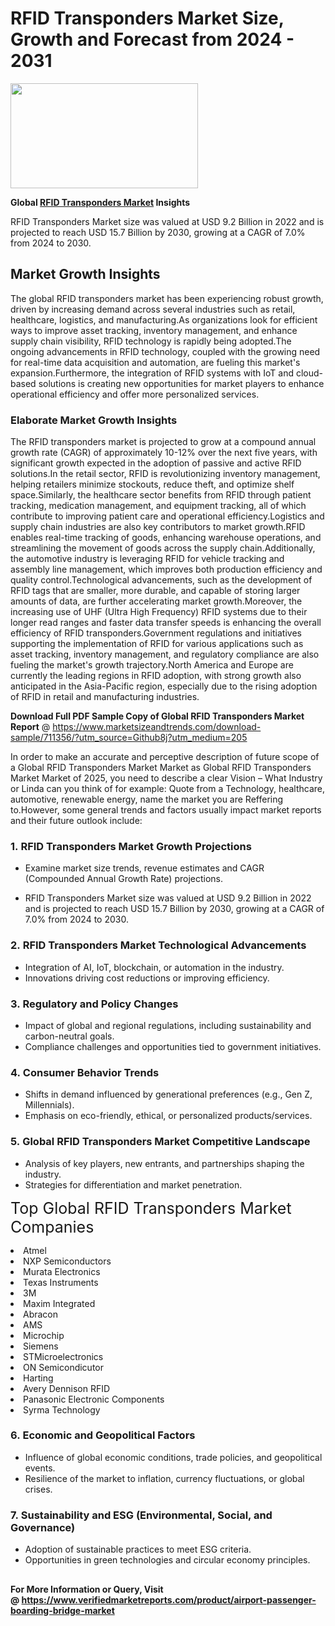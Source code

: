 <H1>RFID Transponders Market Size, Growth and Forecast from 2024 - 2031</H1><img class="aligncenter size-medium wp-image-584254" src="https://thirdeyenews.in/wp-content/uploads/2024/09/Global-Market-Research-300x168.jpeg" alt="" width="300" height="168" /><p><strong>Global&nbsp;<a href="https://www.marketsizeandtrends.com/download-sample/711356/?utm_source=Github8j?utm_medium=205">RFID Transponders Market</a> Insights</strong></p><p>RFID Transponders Market size was valued at USD 9.2 Billion in 2022 and is projected to reach USD 15.7 Billion by 2030, growing at a CAGR of 7.0% from 2024 to 2030.</p><p><h2>Market Growth Insights</h2> The global RFID transponders market has been experiencing robust growth, driven by increasing demand across several industries such as retail, healthcare, logistics, and manufacturing.As organizations look for efficient ways to improve asset tracking, inventory management, and enhance supply chain visibility, RFID technology is rapidly being adopted.The ongoing advancements in RFID technology, coupled with the growing need for real-time data acquisition and automation, are fueling this market's expansion.Furthermore, the integration of RFID systems with IoT and cloud-based solutions is creating new opportunities for market players to enhance operational efficiency and offer more personalized services. <h3>Elaborate Market Growth Insights</h3> The RFID transponders market is projected to grow at a compound annual growth rate (CAGR) of approximately 10-12% over the next five years, with significant growth expected in the adoption of passive and active RFID solutions.In the retail sector, RFID is revolutionizing inventory management, helping retailers minimize stockouts, reduce theft, and optimize shelf space.Similarly, the healthcare sector benefits from RFID through patient tracking, medication management, and equipment tracking, all of which contribute to improving patient care and operational efficiency.Logistics and supply chain industries are also key contributors to market growth.RFID enables real-time tracking of goods, enhancing warehouse operations, and streamlining the movement of goods across the supply chain.Additionally, the automotive industry is leveraging RFID for vehicle tracking and assembly line management, which improves both production efficiency and quality control.Technological advancements, such as the development of RFID tags that are smaller, more durable, and capable of storing larger amounts of data, are further accelerating market growth.Moreover, the increasing use of UHF (Ultra High Frequency) RFID systems due to their longer read ranges and faster data transfer speeds is enhancing the overall efficiency of RFID transponders.Government regulations and initiatives supporting the implementation of RFID for various applications such as asset tracking, inventory management, and regulatory compliance are also fueling the market's growth trajectory.North America and Europe are currently the leading regions in RFID adoption, with strong growth also anticipated in the Asia-Pacific region, especially due to the rising adoption of RFID in retail and manufacturing industries.</p><p><span class=""><strong>Download Full PDF Sample Copy of Global RFID Transponders Market Report</strong> @ <a href="https://www.marketsizeandtrends.com/download-sample/711356/?utm_source=Github8j?utm_medium=205" target="_blank">https://www.marketsizeandtrends.com/download-sample/711356/?utm_source=Github8j?utm_medium=205</a></span></p><p>In order to make an accurate and perceptive description of future scope of a Global&nbsp;RFID Transponders Market Market as Global&nbsp;RFID Transponders Market Market of 2025, you need to describe a clear Vision &ndash; What Industry or Linda can you think of for example: Quote from a Technology, healthcare, automotive, renewable energy, name the market you are Reffering to.However, some general trends and factors usually impact market reports and their future outlook include:</p><h3>1.&nbsp;<strong>RFID Transponders Market Growth Projections</strong></h3><ul><li>Examine market size trends, revenue estimates and CAGR (Compounded Annual Growth Rate) projections.</li><li><p>RFID Transponders Market size was valued at USD 9.2 Billion in 2022 and is projected to reach USD 15.7 Billion by 2030, growing at a CAGR of 7.0% from 2024 to 2030.</p></li></ul><h3>2.&nbsp;<strong>RFID Transponders Market Technological Advancements</strong></h3><ul><li>Integration of AI, IoT, blockchain, or automation in the industry.</li><li>Innovations driving cost reductions or improving efficiency.</li></ul><h3>3.&nbsp;<strong>Regulatory and Policy Changes</strong></h3><ul><li>Impact of global and regional regulations, including sustainability and carbon-neutral goals.</li><li>Compliance challenges and opportunities tied to government initiatives.</li></ul><h3>4.&nbsp;<strong>Consumer Behavior Trends</strong></h3><ul><li>Shifts in demand influenced by generational preferences (e.g., Gen Z, Millennials).</li><li>Emphasis on eco-friendly, ethical, or personalized products/services.</li></ul><h3>5.&nbsp;<strong>Global RFID Transponders Market Competitive Landscape</strong></h3><ul><li>Analysis of key players, new entrants, and partnerships shaping the industry.</li><li>Strategies for differentiation and market penetration.</li></ul><p data-pm-slice="1 1 []"><span style="color: inherit; font-family: inherit; font-size: 25px;">Top Global RFID Transponders Market Companies</span></p><div class="" data-test-id=""><p><li>Atmel</li><li> NXP Semiconductors</li><li> Murata Electronics</li><li> Texas Instruments</li><li> 3M</li><li> Maxim Integrated</li><li> Abracon</li><li> AMS</li><li> Microchip</li><li> Siemens</li><li> STMicroelectronics</li><li> ON Semicondicutor</li><li> Harting</li><li> Avery Dennison RFID</li><li> Panasonic Electronic Components</li><li> Syrma Technology</li></p></div><h3>6.&nbsp;<strong>Economic and Geopolitical Factors</strong></h3><ul><li>Influence of global economic conditions, trade policies, and geopolitical events.</li><li>Resilience of the market to inflation, currency fluctuations, or global crises.</li></ul><h3>7.&nbsp;<strong>Sustainability and ESG (Environmental, Social, and Governance)</strong></h3><ul><li>Adoption of sustainable practices to meet ESG criteria.</li><li>Opportunities in green technologies and circular economy principles.</li></ul><h2><strong style="font-size: 14px;">For More Information or Query, Visit @&nbsp;</strong><a style="background-color: #ffffff; font-size: 14px;" href="https://www.marketsizeandtrends.com/report/rfid-transponders-market/" target="_blank">https://www.verifiedmarketreports.com/product/airport-passenger-boarding-bridge-market</a></h2>